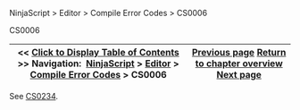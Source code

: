 ﻿


NinjaScript \> Editor \> Compile Error Codes \> CS0006






















CS0006







| \<\< [Click to Display Table of Contents](cs0006.md) \>\> **Navigation:**     [NinjaScript](ninjascript.md) \> [Editor](editor.md) \> [Compile Error Codes](compile_error_codes.md) \> CS0006 | [Previous page](compile_error_codes.md) [Return to chapter overview](compile_error_codes.md) [Next page](cs0019.md) |
| --- | --- |











See [CS0234](cs0234.md).








